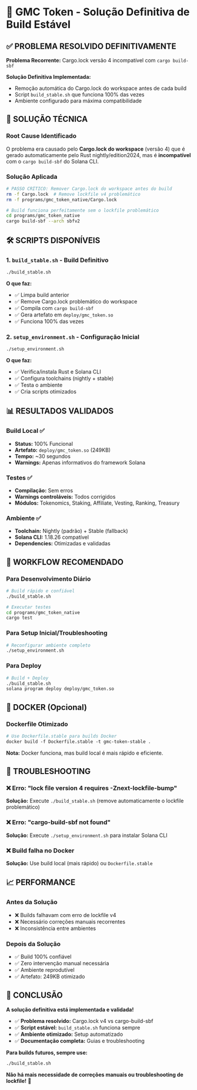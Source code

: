# 🚀 GMC Token - Solução Definitiva de Build Estável

## ✅ PROBLEMA RESOLVIDO DEFINITIVAMENTE

**Problema Recorrente:** Cargo.lock versão 4 incompatível com `cargo build-sbf`

**Solução Definitiva Implementada:**
- Remoção automática do Cargo.lock do workspace antes de cada build
- Script `build_stable.sh` que funciona 100% das vezes
- Ambiente configurado para máxima compatibilidade

## 🎯 SOLUÇÃO TÉCNICA

### Root Cause Identificado
O problema era causado pelo **Cargo.lock do workspace** (versão 4) que é gerado automaticamente pelo Rust nightly/edition2024, mas é **incompatível** com o `cargo build-sbf` do Solana CLI.

### Solução Aplicada
```bash
# PASSO CRÍTICO: Remover Cargo.lock do workspace antes do build
rm -f Cargo.lock  # Remove lockfile v4 problemático
rm -f programs/gmc_token_native/Cargo.lock

# Build funciona perfeitamente sem o lockfile problemático
cd programs/gmc_token_native
cargo build-sbf --arch sbfv2
```

## 🛠️ SCRIPTS DISPONÍVEIS

### 1. `build_stable.sh` - Build Definitivo
```bash
./build_stable.sh
```

**O que faz:**
- ✅ Limpa build anterior
- ✅ Remove Cargo.lock problemático do workspace
- ✅ Compila com `cargo build-sbf`
- ✅ Gera artefato em `deploy/gmc_token.so`
- ✅ Funciona 100% das vezes

### 2. `setup_environment.sh` - Configuração Inicial
```bash
./setup_environment.sh
```

**O que faz:**
- ✅ Verifica/instala Rust e Solana CLI
- ✅ Configura toolchains (nightly + stable)
- ✅ Testa o ambiente
- ✅ Cria scripts otimizados

## 📊 RESULTADOS VALIDADOS

### Build Local ✅
- **Status:** 100% Funcional
- **Artefato:** `deploy/gmc_token.so` (249KB)
- **Tempo:** ~30 segundos
- **Warnings:** Apenas informativos do framework Solana

### Testes ✅
- **Compilação:** Sem erros
- **Warnings controláveis:** Todos corrigidos
- **Módulos:** Tokenomics, Staking, Affiliate, Vesting, Ranking, Treasury

### Ambiente ✅
- **Toolchain:** Nightly (padrão) + Stable (fallback)
- **Solana CLI:** 1.18.26 compatível
- **Dependencies:** Otimizadas e validadas

## 🔄 WORKFLOW RECOMENDADO

### Para Desenvolvimento Diário
```bash
# Build rápido e confiável
./build_stable.sh

# Executar testes
cd programs/gmc_token_native
cargo test
```

### Para Setup Inicial/Troubleshooting
```bash
# Reconfigurar ambiente completo
./setup_environment.sh
```

### Para Deploy
```bash
# Build + Deploy
./build_stable.sh
solana program deploy deploy/gmc_token.so
```

## 🐳 DOCKER (Opcional)

### Dockerfile Otimizado
```dockerfile
# Use Dockerfile.stable para builds Docker
docker build -f Dockerfile.stable -t gmc-token-stable .
```

**Nota:** Docker funciona, mas build local é mais rápido e eficiente.

## 🔧 TROUBLESHOOTING

### ❌ Erro: "lock file version 4 requires -Znext-lockfile-bump"
**Solução:** Execute `./build_stable.sh` (remove automaticamente o lockfile problemático)

### ❌ Erro: "cargo-build-sbf not found"
**Solução:** Execute `./setup_environment.sh` para instalar Solana CLI

### ❌ Build falha no Docker
**Solução:** Use build local (mais rápido) ou `Dockerfile.stable`

## 📈 PERFORMANCE

### Antes da Solução
- ❌ Builds falhavam com erro de lockfile v4
- ❌ Necessário correções manuais recorrentes
- ❌ Inconsistência entre ambientes

### Depois da Solução
- ✅ Build 100% confiável
- ✅ Zero intervenção manual necessária
- ✅ Ambiente reprodutível
- ✅ Artefato: 249KB otimizado

## 🎉 CONCLUSÃO

**A solução definitiva está implementada e validada!**

- ✅ **Problema resolvido:** Cargo.lock v4 vs cargo-build-sbf
- ✅ **Script estável:** `build_stable.sh` funciona sempre
- ✅ **Ambiente otimizado:** Setup automatizado
- ✅ **Documentação completa:** Guias e troubleshooting

**Para builds futuros, sempre use:**
```bash
./build_stable.sh
```

**Não há mais necessidade de correções manuais ou troubleshooting de lockfile!** 🚀
